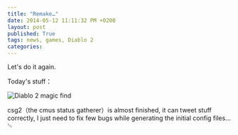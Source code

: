 ```yaml
---
title: "Remake…"
date: 2014-05-12 11:11:32 PM +0200
layout: post
published: True
tags: news, games, Diablo 2
categories: 
---
```


Let's do it again.

Today's stuff：

![Diablo 2 magic find](https://dl.dropboxusercontent.com/u/16748018/articles/d2-mf_eff.svg)

csg2（the cmus status gatherer）is almost finished, it can tweet stuff correctly, I just need to fix few bugs while generating the initial config files…
␄
